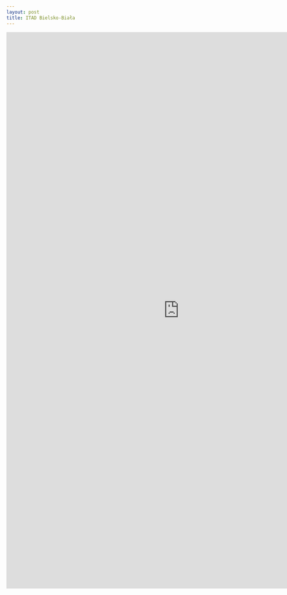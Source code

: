 ```yaml
---
layout: post
title: ITAD Bielsko-Biała
---
```

<div id="photos"></div>
<iframe src="http://embedsocial.com/facebook_album/album_photos/729942433756928" width="900" height="1450" frameborder="0" scrolling="no" marginheight="0"  marginwidth="0"></iframe>
